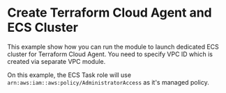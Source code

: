 # Create Terraform Cloud Agent and ECS Cluster

This example show how you can run the module to launch dedicated ECS cluster for Terraform Cloud Agent. You need to specify VPC ID which is created via separate VPC module.

On this example, the ECS Task role will use `arn:aws:iam::aws:policy/AdministratorAccess` as it's managed policy.

